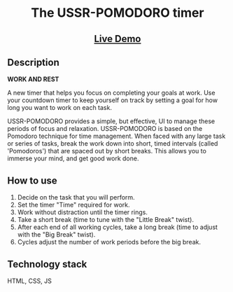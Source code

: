 <h1 align="center">The USSR-POMODORO timer</h1>

<h2 align="center"><a  href="http://r90689we.beget.tech/">Live Demo</a></h2>


## Description

**WORK AND REST**

A new timer that helps you focus on completing your goals at work. 
Use your countdown timer to keep yourself on track by setting a goal for how long you want to work on each task.

USSR-POMODORO provides a simple, but effective, UI to manage these periods of focus and relaxation. USSR-POMODORO is based on the Pomodoro technique for time management. When faced with any large task or series of tasks, break the work down into short, timed intervals (called 'Pomodoros') that are spaced out by short breaks. This allows you to immerse your mind, and get good work done.
## How to use

1. Decide on the task that you will perform.
2. Set the timer "Time" required for work.
3. Work without distraction until the timer rings.
4. Take a short break (time to tune with the "Little Break" twist).
5. After each end of all working cycles, take a long break (time to adjust with the "Big Break" twist).
6. Cycles adjust the number of work periods before the big break.

## Technology stack

HTML, CSS, JS
